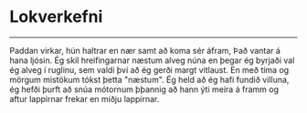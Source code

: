 # Lokverkefni
---
Paddan virkar, hún haltrar en nær samt að koma sér áfram, Það vantar á hana ljósin. Ég skil hreifingarnar næstum alveg núna en þegar ég byrjaði val ég alveg í ruglinu, sem valdi því að ég gerði margt vitlaust. En með tíma og mörgum mistökum tókst þetta "næstum".
Ég held að ég hafi fundið villuna, ég hefði þurft að snúa mótornum þþannig að hann ýti meira á framm og aftur lappirnar frekar en miðju lappirnar.
